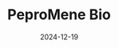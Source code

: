 ---  
layout: startup_page  
title: "PeproMene Bio"  
id: "pepromenebio.com"  
permalink: "/pepromenebiopepromenebio.com12192024/"  
website: "https://pepromenebio.com/"  
funding_round: ""  
funding_amount: "$11M"  
investors: "Institute for Follicular Lymphoma Innovation"  
about: "PeproMene Bio, Inc. is a clinical-stage biotech company focused on developing novel therapies for B-cell malignancies and autoimmune disorders. Their lead candidate, PMB-CT01 (BAFFR-CAR T cells), is in Phase 1 clinical trials for relapsed and refractory B-cell non-Hodgkin lymphoma and B-cell acute lymphoblastic leukemia. The company also develops BAFFR Bispecific T Cell Engager and BAFFR-CAR NK cells."  
markets: "Biotechnology, Oncology, Cell Therapy, Health Care"  
hq: "Irvine, California, United States"  
founded_year: "2016"  
linkedin: "https://www.linkedin.com/company/pepromene-bio"  
twitter: ""  
instagram: ""  
facebook: ""  
crunchbase: "https://www.crunchbase.com/organization/pepromene-bio"  
pitchbook: "https://pitchbook.com/profiles/company/229632-40"  

date_display: "19-Dec-2024"  
date: "2024-12-19"

# SEO Optimization  
meta_title: "PeproMene Bio -  Funding ($11M)"  
meta_description: "PeproMene Bio, PeproMene Bio, Inc. is a clinical-stage biotech company focused on developing novel therapies for B-cell malignancies and autoimmune disorders. Their ..."  
meta_keywords: "PeproMene Bio, Biotechnology, Oncology, Cell Therapy, Health Care,  funding"  
canonical_url: "https://startup.projectstartups.com/pepromenebiopepromenebio.com12192024/"  
---